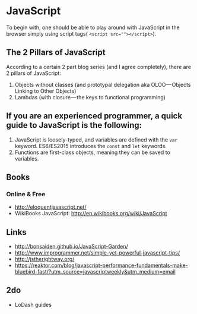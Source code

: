 # JavaScript

To begin with, one should be able to play around with JavaScript in the browser
simply using script tags( `<script src=""></script>`).

## The 2 Pillars of JavaScript

According to a certain 2 part blog series (and I agree completely), there are 2
pillars of JavaScript:

1. Objects without classes (and prototypal delegation aka OLOO — Objects Linking to Other Objects)
2. Lambdas (with closure — the keys to functional programming)

## If you are an experienced programmer, a quick guide to JavaScript is the following:

1. JavaScript is loosely-typed, and variables are defined with the `var`
	 keyword. ES6/ES2015 introduces the `const` and `let` keywords.
2. Functions are first-class objects, meaning they can be saved to variables.

## Books 

### Online & Free

+ <http://eloquentjavascript.net/>
+ WikiBooks JavaScript: <http://en.wikibooks.org/wiki/JavaScript>


## Links

+ <http://bonsaiden.github.io/JavaScript-Garden/>
+ <http://www.improgrammer.net/simple-yet-powerful-javascript-tips/>
+ <http://jstherightway.org/>
+ <https://reaktor.com/blog/javascript-performance-fundamentals-make-bluebird-fast/?utm_source=javascriptweekly&utm_medium=email>

## 2do

+ LoDash guides
